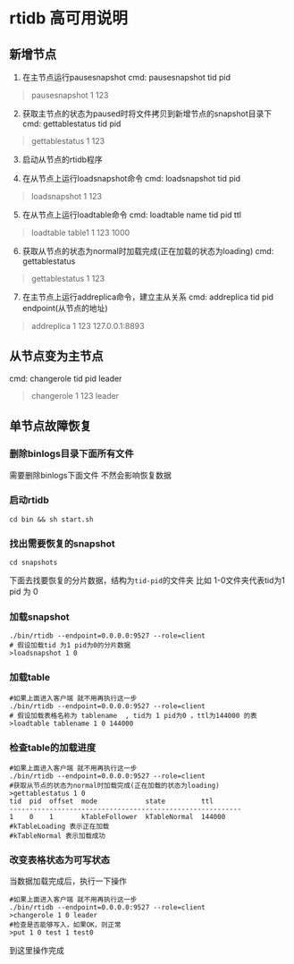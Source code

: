 # rtidb 高可用说明

## 新增节点
1. 在主节点运行pausesnapshot
cmd: pausesnapshot tid pid
> pausesnapshot 1 123

2. 获取主节点的状态为paused时将文件拷贝到新增节点的snapshot目录下
cmd: gettablestatus tid pid
> gettablestatus 1 123

3. 启动从节点的rtidb程序

4. 在从节点上运行loadsnapshot命令
cmd: loadsnapshot tid pid
> loadsnapshot 1 123

5. 在从节点上运行loadtable命令
cmd: loadtable name tid pid ttl
> loadtable table1 1 123 1000

6. 获取从节点的状态为normal时加载完成(正在加载的状态为loading)
cmd: gettablestatus
> gettablestatus 1 123

7. 在主节点上运行addreplica命令，建立主从关系
 cmd: addreplica tid pid endpoint(从节点的地址)
> addreplica 1 123 127.0.0.1:8893


## 从节点变为主节点
cmd: changerole tid pid leader
> changerole 1 123 leader

## 单节点故障恢复


### 删除binlogs目录下面所有文件

需要删除binlogs下面文件 不然会影响恢复数据

### 启动rtidb 

```
cd bin && sh start.sh

```

### 找出需要恢复的snapshot

```
cd snapshots 
```

下面去找要恢复的分片数据，结构为`tid-pid`的文件夹 比如 1-0文件夹代表tid为1 pid 为 0

### 加载snapshot

```
./bin/rtidb --endpoint=0.0.0.0:9527 --role=client
# 假设加载tid 为1 pid为0的分片数据
>loadsnapshot 1 0 
```

### 加载table

```
#如果上面进入客户端 就不用再执行这一步
./bin/rtidb --endpoint=0.0.0.0:9527 --role=client
# 假设加载表格名称为 tablename  , tid为 1 pid为0 ，ttl为144000 的表
>loadtable tablename 1 0 144000
```
### 检查table的加载进度

```
#如果上面进入客户端 就不用再执行这一步
./bin/rtidb --endpoint=0.0.0.0:9527 --role=client
#获取从节点的状态为normal时加载完成(正在加载的状态为loading)
>gettablestatus 1 0 
tid  pid  offset  mode            state         ttl
----------------------------------------------------------
1    0    1       kTableFollower  kTableNormal  144000
#kTableLoading 表示正在加载
#kTableNormal 表示加载成功
```

### 改变表格状态为可写状态

当数据加载完成后，执行一下操作

```
#如果上面进入客户端 就不用再执行这一步
./bin/rtidb --endpoint=0.0.0.0:9527 --role=client
>changerole 1 0 leader
#检查是否能够写入，如果OK，则正常
>put 1 0 test 1 test0
```
到这里操作完成

